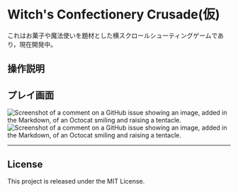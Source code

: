 # Witch's Confectionery Crusade(仮)
これはお菓子や魔法使いを題材とした横スクロールシューティングゲームであり，現在開発中。

## 操作説明

## プレイ画面
![Screenshot of a comment on a GitHub issue showing an image, added in the Markdown, of an Octocat smiling and raising a tentacle.](readme-assets/start_menu.png)
![Screenshot of a comment on a GitHub issue showing an image, added in the Markdown, of an Octocat smiling and raising a tentacle.](readme-assets/play.png)

---

## License
This project is released under the MIT License.
